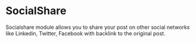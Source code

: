 # SocialShare

Socialshare module allows you to share your post on other social networks like Linkedin, Twitter, Facebook with backlink to the original post.